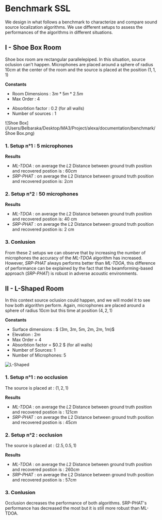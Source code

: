 # Benchmark SSL 

We design in what follows a benchmark to characterize and compare sound source localization algorithms. We use different setups to assess the performances of the algorithms in different situations.



## I - Shoe Box Room

Shoe box room are rectangular parallelepiped. In this situation, source oclusion can't happen. 
Microphones are placed around a sphere of radius $10 cm$ at the center of the room and the source is placed at the position $(1,1,1)$

**Constants**

* Room Dimensions : $3m * 5m * 2.5m$
* Max Order : $4$

- Absorbtion factor : $0.2$ (for all walls)
- Number of sources : $1$

![Shoe Box](/Users/Belbaraka/Desktop/MA3/Project/alexa/documentation/benchmark/Shoe Box.png)

### 1. Setup n°1 : 5 microphones

**Results**

- *ML-TDOA* : on average the $L2$ Distance between ground truth position and recovered postion is : $60 cm$
- *SRP-PHAT* : on average the $L2$ Distance between ground truth position and recovered postion is: $2 cm$

### 2. Setup n°2 : 50 microphones

**Results**

- *ML-TDOA* : on average the $L2$ Distance between ground truth position and recovered postion is: 40 cm
- *SRP-PHAT* : on average the $L2$ Distance between ground truth position and recovered postion is: 2 cm

### 3. Conlusion

From these 2 setups we can observe that by increasing the number of microphones the accuracy of the *ML-TDOA* algorithm has increased. However, *SRP-PHAT* always performs better than *ML-TDOA*, this difference of performance can be explained by the fact that the beamforming-based approach (*SRP-PHAT*) is robust in adverse acoustic environments.



## II - L-Shaped Room

In this context source oclusion could happen, and we will model it to see how both algorithm perform.
Again, microphones are placed around a sphere of radius $10 cm$ but this time at position $(4, 2, 1)$

**Constants**

- Surface dimensions : $ (3m, 3m, 5m, 2m, 2m, 1m)$
- Elevation : $2m$
- Max Order = $4$
- Absorbtion factor = $0.2 $  (for all walls)
- Number of Sources: 1 
- Number of Microphones: 5

![L-Shaped](/Users/Belbaraka/Desktop/MA3/Project/alexa/documentation/benchmark/L-Shaped.png)

### 1. Setup n°1 : no occlusion

The source is placed at :  $(1, 2, 1)$

**Results**

- *ML-TDOA* : on average the $L2$ Distance between ground truth position and recovered postion is : $121 cm$
- *SRP-PHAT* : on average the $L2$ Distance between ground truth position and recovered postion is : $45 cm$

### 2. Setup n°2 : occlusion

The source is placed at :  $(2.5, 0.5, 1)$

**Results**

- *ML-TDOA* : on average the $L2$ Distance between ground truth position and recovered postion is : $260 cm$
- *SRP-PHAT* : on average the $L2$ Distance between ground truth position and recovered postion is :  $57 cm$

### 3. Conlusion

Occlusion decreases the performance of both algorithms. SRP-PHAT's performance has decreased the most but it is still more robust than ML-TDOA.